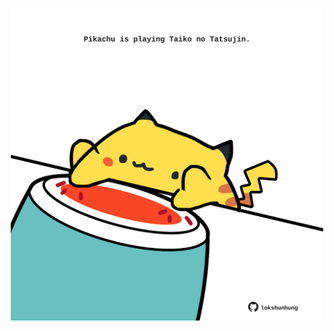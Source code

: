 <!-- built at 30/05/2025, 12:00:39 UTC -->
<p align="center">
  <img width="500" height="500" src="./ReadmeImage.svg">
</p>
